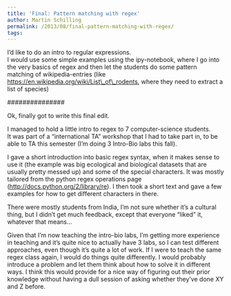 ```yaml
---
title: 'Final: Pattern matching with regex'
author: Martin Schilling
permalink: /2013/08/final-pattern-matching-with-regex/
tags:
---
```

I&#8217;d like to do an intro to regular expressions.  
I would use some simple examples using the ipy-notebook, where I go into the very basics of regex and then let the students do some pattern matching of wikipedia-entries (like https://en.wikipedia.org/wiki/List\_of\_rodents, where they need to extract a list of species)

###############

Ok, finally got to write this final edit.

I managed to hold a little intro to regex to 7 computer-science students.  
It was part of a &#8220;international TA&#8221; workshop that I had to take part in, to be able to TA this semester (I&#8217;m doing 3 Intro-Bio labs this fall). 

I gave a short introduction into basic regex syntax, when it makes sense to use it (the example was big ecological and biological datasets that are usually pretty messed up) and some of the special characters. It was mostly tailored from the python regex operations page (http://docs.python.org/2/library/re). I then took a short text and gave a few examples for how to get different characters in there.

There were mostly students from India, I&#8217;m not sure whether it&#8217;s a cultural thing, but I didn&#8217;t get much feedback, except that everyone &#8220;liked&#8221; it, whatever that means&#8230;

Given that I&#8217;m now teaching the intro-bio labs, I&#8217;m getting more experience in teaching and it&#8217;s quite nice to actually have 3 labs, so I can test different approaches, even though it&#8217;s quite a lot of work. If I were to teach the same regex class again, I would do things quite differently. I would probably introduce a problem and let them think about how to solve it in different ways. I think this would provide for a nice way of figuring out their prior knowledge without having a dull session of asking whether they&#8217;ve done XY and Z before.
